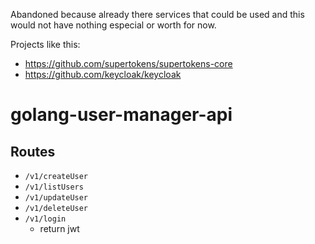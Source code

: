 Abandoned because already there services that could be used and this would not have nothing especial or worth for now.

Projects like this: 
- https://github.com/supertokens/supertokens-core
- https://github.com/keycloak/keycloak

# golang-user-manager-api

## Routes

-   `/v1/createUser`
-   `/v1/listUsers`
-   `/v1/updateUser`
-   `/v1/deleteUser`
-   `/v1/login`
    -   return jwt
